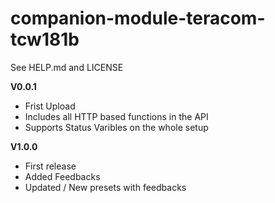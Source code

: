 # companion-module-teracom-tcw181b

See HELP.md and LICENSE

**V0.0.1**

- Frist Upload
- Includes all HTTP based functions in the API
- Supports Status Varibles on the whole setup

**V1.0.0**

- First release
- Added Feedbacks
- Updated / New presets with feedbacks
